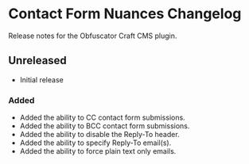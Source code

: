 # Contact Form Nuances Changelog

Release notes for the Obfuscator Craft CMS plugin.



## Unreleased

- Initial release

### Added

- Added the ability to CC contact form submissions.
- Added the ability to BCC contact form submissions.
- Added the ability to disable the Reply-To header.
- Added the ability to specify Reply-To email(s).
- Added the ability to force plain text only emails.

